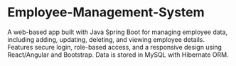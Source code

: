 # Employee-Management-System
A web-based app built with Java Spring Boot for managing employee data, including adding, updating, deleting, and viewing employee details. Features secure login, role-based access, and a responsive design using React/Angular and Bootstrap. Data is stored in MySQL with Hibernate ORM.
